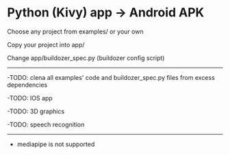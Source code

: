 # Python (Kivy) app -> Android APK

Choose any project from examples/ or your own

Copy your project into app/

Change app/buildozer_spec.py (buildozer config script)

---

-TODO: clena all examples' code and buildozer_spec.py files from excess dependencies

-TODO: IOS app

-TODO: 3D graphics

-TODO: speech recognition

---

- mediapipe is not supported
